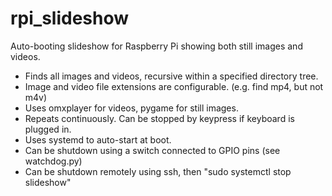 # rpi_slideshow
Auto-booting slideshow for Raspberry Pi showing both still images and videos.

- Finds all images and videos, recursive within a specified directory tree.
- Image and video file extensions are configurable. (e.g. find mp4, but not m4v)
- Uses omxplayer for videos, pygame for still images.
- Repeats continuously.  Can be stopped by keypress if keyboard is plugged in.
- Uses systemd to auto-start at boot.
- Can be shutdown using a switch connected to GPIO pins (see watchdog.py)
- Can be shutdown remotely using ssh, then "sudo systemctl stop slideshow"

